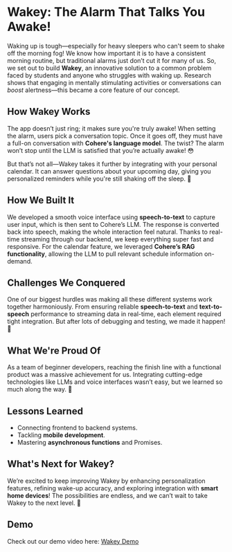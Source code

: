 # Wakey: The Alarm That Talks You Awake!

Waking up is tough—especially for heavy sleepers who can't seem to shake off the morning fog! We know how important it is to have a consistent morning routine, but traditional alarms just don’t cut it for many of us. So, we set out to build **Wakey**, an innovative solution to a common problem faced by students and anyone who struggles with waking up. Research shows that engaging in mentally stimulating activities or conversations can *boost* alertness—this became a core feature of our concept.

## How Wakey Works

The app doesn’t just ring; it makes sure you're truly awake! When setting the alarm, users pick a conversation topic. Once it goes off, they must have a full-on conversation with **Cohere's language model**. The twist? The alarm won’t stop until the LLM is satisfied that you’re actually awake! 😳

But that’s not all—Wakey takes it further by integrating with your personal calendar. It can answer questions about your upcoming day, giving you personalized reminders while you're still shaking off the sleep. 📅

## How We Built It

We developed a smooth voice interface using **speech-to-text** to capture user input, which is then sent to Cohere’s LLM. The response is converted back into speech, making the whole interaction feel natural. Thanks to real-time streaming through our backend, we keep everything super fast and responsive. For the calendar feature, we leveraged **Cohere’s RAG functionality**, allowing the LLM to pull relevant schedule information on-demand.

## Challenges We Conquered

One of our biggest hurdles was making all these different systems work together harmoniously. From ensuring reliable **speech-to-text** and **text-to-speech** performance to streaming data in real-time, each element required tight integration. But after lots of debugging and testing, we made it happen! 💪

## What We're Proud Of

As a team of beginner developers, reaching the finish line with a functional product was a massive achievement for us. Integrating cutting-edge technologies like LLMs and voice interfaces wasn’t easy, but we learned so much along the way. 🚀

## Lessons Learned

- Connecting frontend to backend systems.
- Tackling **mobile development**.
- Mastering **asynchronous functions** and Promises.

## What's Next for Wakey?

We’re excited to keep improving Wakey by enhancing personalization features, refining wake-up accuracy, and exploring integration with **smart home devices**! The possibilities are endless, and we can’t wait to take Wakey to the next level. 🎯

## Demo

Check out our demo video here: [Wakey Demo](https://youtu.be/4IO9Fpi7GPs)
